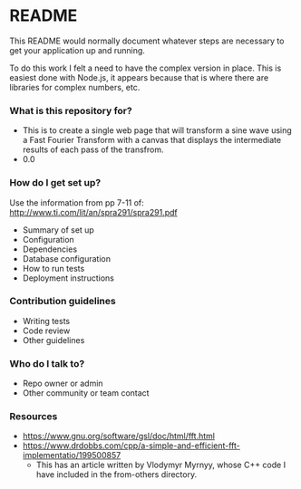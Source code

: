 # README #

This README would normally document whatever steps are necessary to get your application up and running.

To do this work I felt a need to have the complex version in place. This is easiest done
with Node.js, it appears because that is where there are libraries for complex numbers, etc.

### What is this repository for? ###

* This is to create a single web page that will transform a sine wave using a Fast Fourier Transform with a
  canvas that displays the intermediate results of each pass of the transfrom.
* 0.0


### How do I get set up? ###
Use the information from pp 7-11 of: http://www.ti.com/lit/an/spra291/spra291.pdf



* Summary of set up
* Configuration
* Dependencies
* Database configuration
* How to run tests
* Deployment instructions

### Contribution guidelines ###

* Writing tests
* Code review
* Other guidelines

### Who do I talk to? ###

* Repo owner or admin
* Other community or team contact


### Resources ###
* https://www.gnu.org/software/gsl/doc/html/fft.html
* https://www.drdobbs.com/cpp/a-simple-and-efficient-fft-implementatio/199500857
  - This has an article written by Vlodymyr Myrnyy, whose C++ code I have included
    in the from-others directory.
